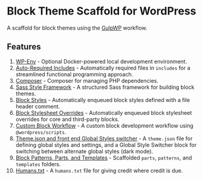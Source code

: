 # Block Theme Scaffold for WordPress

A scaffold for block themes using the [GulpWP](https://github.com/cr0ybot/gulp-wp) workflow.

## Features

1. [WP-Env](/docs/wp-env.md) - Optional Docker-powered local development environment.
2. [Auto-Required Includes](/docs/auto-required-includes.md) - Automatically required files in `includes` for a streamlined functional programming approach.
3. [Composer](/docs/composer.md) - Composer for managing PHP dependencies.
4. [Sass Style Framework](/docs/sass-style-framework.md) - A structured Sass framework for building block themes.
5. [Block Styles](/docs/block-styles.md) - Automatically enqueued block styles defined with a file header comment.
6. [Block Stylesheet Overrides](/docs/block-stylesheet-overrides.md) - Automatically enqueued block stylesheet overrides for core and third-party blocks.
7. [Custom Block Workflow](/docs/custom-block-workflow.md) - A custom block development workflow using `@wordpress/scripts`.
8. [Theme.json and front end Global Styles switcher](/docs/themejson-global-styles.md) - A `theme.json` file for defining global styles and settings, and a Global Style Switcher block for switching between alternate global styles (dark mode).
9. [Block Patterns, Parts, and Templates](/docs/block-patterns-parts-templates.md) - Scaffolded `parts`, `patterns`, and `templates` folders.
10. [Humans.txt](/docs/humanstxt.md) - A `humans.txt` file for giving credit where credit is due.
